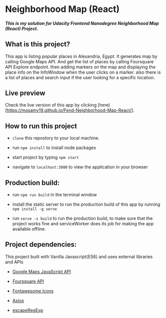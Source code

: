# Neighborhood Map (React)


#### _This is my solution for Udacity Frontend Nanodegree Neighborhood Map (React) Project._

## What is this project?

This app is listing popular places in Alexandria, Egypt. 
It generates map by calling Google Maps API. And get the list of places by calling Foursquare API Explore endpoint. then adding markers on the map and displaying the place info on the InfoWindow when the user clicks on a marker. also there is a list of places and search input if the user looking for a specific location.

## Live preview

Check the live version of this app by clicking [here)[https://mosamy19.github.io/Fend-Neighborhood-Map-React/].

## How to run this project

* ``` clone ``` this repostory to your local machine.

* run ``` npm install ``` to install node packages

* start project by typing ``` npm start ```

* navigate to ``` localhost:3000 ``` to view the application in your browser


## Production build:

* run  ``` npm run build ``` in the terminal window

* install the static server to run the production build of this app by running ``` npm install -g serve ``` 

* run ``` serve -s build ``` to run the production build, to make sure that the project works fine and serviceWorker does its job for making the app available offline.



## Project dependencies:

This project built with Vanilla Javascript(ES6) and uses external libraries and APIs

* [Google Maps JavaScript API](https://developers.google.com/maps/documentation/javascript/tutorial)

* [Foursquare API](https://foursquare.com/developers/apps)

* [Fontawesome Icons](https://fontawesome.com/)

* [Axios](https://github.com/axios/axios)

* [escapeRegExp](https://github.com/lodash/lodash)
